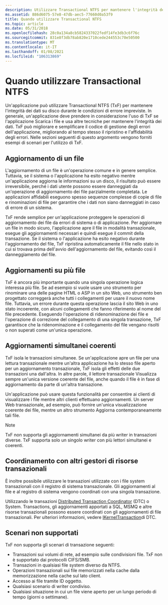 ```yaml
---
description: Utilizzare Transactional NTFS per mantenere l'integrità dei dati.
ms.assetid: 886d6075-57e8-47db-aec5-77660d0a53f9
title: Quando utilizzare Transactional NTFS
ms.topic: article
ms.date: 05/31/2018
ms.openlocfilehash: 28c0a134a8cb5824337022fedf14fe3db3c6f76c
ms.sourcegitcommit: 831e8f3db78ab820e1710cede244553c70e50500
ms.translationtype: MT
ms.contentlocale: it-IT
ms.lasthandoff: 01/08/2021
ms.locfileid: "106313869"
---
```

# <a name="when-to-use-transactional-ntfs"></a>Quando utilizzare Transactional NTFS

Un'applicazione può utilizzare Transactional NTFS (TxF) per mantenere l'integrità dei dati su disco durante le condizioni di errore impreviste. In generale, un'applicazione deve prendere in considerazione l'uso di TxF se l'applicazione Scarica i file e usa altre tecniche per mantenere l'integrità dei dati. TxF può migliorare e semplificare il codice di gestione degli errori dell'applicazione, migliorando al tempo stesso il ripristino e l'affidabilità degli errori. Nelle sezioni seguenti di questo argomento vengono forniti esempi di scenari per l'utilizzo di TxF.

## <a name="updating-a-file"></a>Aggiornamento di un file

L'aggiornamento di un file è un'operazione comune e in genere semplice. Tuttavia, se il sistema o l'applicazione ha esito negativo mentre un'applicazione aggiorna le informazioni su un disco, il risultato può essere irreversibile, perché i dati utente possono essere danneggiati da un'operazione di aggiornamento dei file parzialmente completata. Le applicazioni affidabili eseguono spesso sequenze complesse di copie di file e rinominazioni di file per garantire che i dati non siano danneggiati in caso di errore di un sistema.

TxF rende semplice per un'applicazione proteggere le operazioni di aggiornamento dei file da errori di sistema o di applicazione. Per aggiornare un file in modo sicuro, l'applicazione apre il file in modalità transazionale, esegue gli aggiornamenti necessari e quindi esegue il commit della transazione. Se il sistema o l'applicazione ha esito negativo durante l'aggiornamento del file, TxF ripristina automaticamente il file nello stato in cui si trovava prima dell'avvio dell'aggiornamento del file, evitando così il danneggiamento del file.

## <a name="multi-file-updates"></a>Aggiornamenti su più file

TxF è ancora più importante quando una singola operazione logica interessa più file. Se ad esempio si vuole usare uno strumento per rinominare una delle pagine HTML o ASP in un sito Web, uno strumento ben progettato correggerà anche tutti i collegamenti per usare il nuovo nome file. Tuttavia, un errore durante questa operazione lascia il sito Web in uno stato incoerente, con alcuni collegamenti che fanno riferimento al nome del file precedente. Eseguendo l'operazione di ridenominazione dei file e l'operazione di correzione del collegamento di una singola transazione, TxF garantisce che la ridenominazione e il collegamento del file vengano risolti o non superati come un'unica operazione.

## <a name="consistent-concurrent-updates"></a>Aggiornamenti simultanei coerenti

TxF isola le transazioni simultanee. Se un'applicazione apre un file per una lettura transazionale mentre un'altra applicazione ha lo stesso file aperto per un aggiornamento transazionale, TxF isola gli effetti delle due transazioni una dall'altra. In altre parole, il lettore transazionale Visualizza sempre un'unica versione coerente del file, anche quando il file è in fase di aggiornamento da parte di un'altra transazione.

Un'applicazione può usare questa funzionalità per consentire ai clienti di visualizzare i file mentre altri clienti effettuano aggiornamenti. Un server Web transazionale, ad esempio, può fornire un'unica visualizzazione coerente dei file, mentre un altro strumento Aggiorna contemporaneamente tali file.

> [!Note]  
> TxF non supporta gli aggiornamenti simultanei da più writer in transazioni diverse. TxF supporta solo un singolo writer con più lettori simultanei e coerenti.

 

## <a name="coordinating-with-other-transacted-resource-managers"></a>Coordinamento con altri gestori di risorse transazionali

È inoltre possibile utilizzare le transazioni utilizzate con i file system transazionali con il registro di sistema transazionale. Gli aggiornamenti al file e al registro di sistema vengono coordinati con una singola transazione.

Utilizzando le transazioni [Distributed Transaction Coordinator](/previous-versions/windows/desktop/mscs/distributed-transaction-coordinator) (DTC) o System. Transactions, gli aggiornamenti apportati a SQL, MSMQ e altre risorse transazionali possono essere coordinati con gli aggiornamenti di file transazionali. Per ulteriori informazioni, vedere [IKernelTransaction](/previous-versions/windows/desktop/aa344210(v=vs.85))di DTC.

## <a name="unsupported-scenarios"></a>Scenari non supportati

TxF non supporta gli scenari di transazione seguenti:

-   Transazioni sui volumi di rete, ad esempio sulle condivisioni file. TxF non è supportato dai protocolli CIFS/SMB.
-   Transazioni in qualsiasi file system diverso da NTFS.
-   Operazioni transazionali sui file memorizzati nella cache dalla memorizzazione nella cache sul lato client.
-   Accesso ai file tramite ID oggetto.
-   Qualsiasi scenario di writer condiviso.
-   Qualsiasi situazione in cui un file viene aperto per un lungo periodo di tempo (giorni o settimane).

 

 
